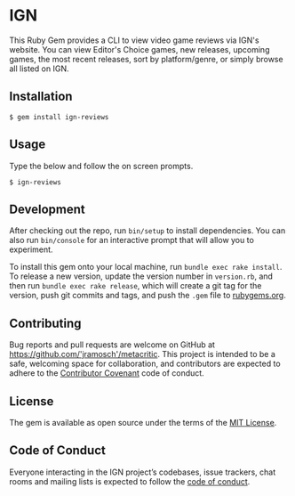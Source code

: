 # IGN

This Ruby Gem provides a CLI to view video game reviews via IGN's website. You can view Editor's Choice games, new releases, upcoming games, the most recent releases, sort by platform/genre, or simply browse all listed on IGN.

## Installation

    $ gem install ign-reviews

## Usage

Type the below and follow the on screen prompts.

    $ ign-reviews

## Development

After checking out the repo, run `bin/setup` to install dependencies. You can also run `bin/console` for an interactive prompt that will allow you to experiment.

To install this gem onto your local machine, run `bundle exec rake install`. To release a new version, update the version number in `version.rb`, and then run `bundle exec rake release`, which will create a git tag for the version, push git commits and tags, and push the `.gem` file to [rubygems.org](https://rubygems.org).

## Contributing

Bug reports and pull requests are welcome on GitHub at https://github.com/'jramosch'/metacritic. This project is intended to be a safe, welcoming space for collaboration, and contributors are expected to adhere to the [Contributor Covenant](http://contributor-covenant.org) code of conduct.

## License

The gem is available as open source under the terms of the [MIT License](https://opensource.org/licenses/MIT).

## Code of Conduct

Everyone interacting in the IGN project’s codebases, issue trackers, chat rooms and mailing lists is expected to follow the [code of conduct](https://github.com/'jramosch'/metacritic/blob/master/CODE_OF_CONDUCT.md).
